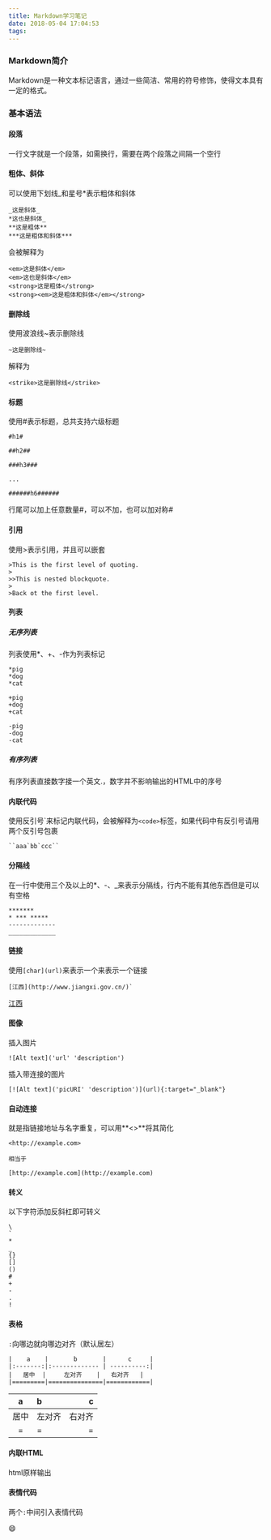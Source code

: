 ```yaml
---
title: Markdown学习笔记
date: 2018-05-04 17:04:53
tags:
---
```


### Markdown简介

Markdown是一种文本标记语言，通过一些简洁、常用的符号修饰，使得文本具有一定的格式。

### 基本语法

#### 段落

一行文字就是一个段落，如需换行，需要在两个段落之间隔一个空行

#### 粗体、斜体

可以使用下划线\_和星号\*表示粗体和斜体

```
_这是斜体_
*这也是斜体_
**这是粗体**
***这是粗体和斜体***
```

会被解释为
```
<em>这是斜体</em>
<em>这也是斜体</em>
<strong>这是粗体</strong>
<strong><em>这是粗体和斜体</em></strong>
```

#### 删除线

使用波浪线\~表示删除线

```
~这是删除线~
```

解释为

```
<strike>这是删除线</strike>
```

#### 标题

使用#表示标题，总共支持六级标题

```
#h1#

##h2##

###h3###

...

######h6######
```

行尾可以加上任意数量\#，可以不加，也可以加对称\#

#### 引用

使用\>表示引用，并且可以嵌套

```
>This is the first level of quoting.
>
>>This is nested blockquote.
>
>Back ot the first level.
```

#### 列表

##### 无序列表

列表使用\*、\+、\-作为列表标记

```
*pig
*dog
*cat

+pig
+dog
+cat

-pig
-dog
-cat
```

##### 有序列表

有序列表直接数字接一个英文\.，数字并不影响输出的HTML中的序号

#### 内联代码

使用反引号\`来标记内联代码，会被解释为`<code>`标签，如果代码中有反引号请用两个反引号包裹

	``aaa`bb`ccc``

#### 分隔线

在一行中使用三个及以上的\*、\-、\_来表示分隔线，行内不能有其他东西但是可以有空格

```
*******
* *** *****
-------------
_____________
```

#### 链接

使用`[char](url)`来表示一个来表示一个链接

```
[江西](http://www.jiangxi.gov.cn/)`
```

[江西](http://www.jiangxi.gov.cn/)

#### 图像

插入图片

```
![Alt text]('url' 'description')
```

插入带连接的图片

```
[![Alt text]('picURI' 'description')](url){:target="_blank"}
```

#### 自动连接

就是指链接地址与名字重复，可以用**<>**将其简化

```
<http://example.com>

相当于

[http://example.com](http://example.com)
```

#### 转义

以下字符添加反斜杠即可转义

```
\
`
*
_
{}
[]
()
#
+
-
.
!
```

#### 表格

`:`向哪边就向哪边对齐（默认居左）

```
|    a    |       b       |      c     |
|:-------:|:------------- | ----------:|
|   居中  |     左对齐    |   右对齐   |
|=========|===============|============|
```

| a | b | c |
|:-:|:- | -:|
| 居中 | 左对齐 | 右对齐 |
|=|=|=|

#### 内联HTML

html原样输出

#### 表情代码

两个`:`中间引入表情代码

:smile:


